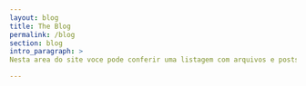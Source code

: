 ```yaml
---
layout: blog
title: The Blog
permalink: /blog
section: blog
intro_paragraph: >
Nesta area do site voce pode conferir uma listagem com arquivos e posts de todo o blog em modo resumido. Boa leitura !

---
```

